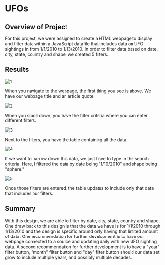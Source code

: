 # UFOs

## Overview of Project
For this project, we were assigned to create a HTML webpage to display and filter data within a JavaScript datafile that includes data on UFO sightings in from 1/1/2010 to 1/13/2010. In order to filter data based on date, city, state, country and shape, we created 5 filters.  
## Results
![1](https://user-images.githubusercontent.com/79758494/120110981-93153480-c135-11eb-93e6-a2ecfd95f128.PNG)

When you navigate to the webpage, the first thing you see is above. We have our webpage title and an article quote.

![2](https://user-images.githubusercontent.com/79758494/120110980-93153480-c135-11eb-8e2f-e7a4aceeceb7.PNG)

When you scroll down, you have the filter criteria where you can enter different filters.

![3](https://user-images.githubusercontent.com/79758494/120110978-93153480-c135-11eb-9cfc-b116c992b7f2.PNG)

Next to the filters, you have the table containing all the data.

![4](https://user-images.githubusercontent.com/79758494/120110977-93153480-c135-11eb-8420-43cd37cd73be.PNG)

If we want to narrow down this data, we just have to type in the search criteria. Here, I filtered the data by date being "1/10/2010" and shape being "sphere."

![5](https://user-images.githubusercontent.com/79758494/120110976-927c9e00-c135-11eb-8fa5-8be024e234fa.PNG)

Once those filters are entered, the table updates to include only that data that includes our filters. 

## Summary
With this design, we are able to filter by date, city, state, country and shape. One draw back to this design is that the data we have is for 1/1/2010 through 1/13/2010 and the design is specific around only having that limited amount of data. One recommendation for further development is to have our webpage connected to a source and updating daily with new UFO sighting data. A second recommendation for further development is to have a "year" filter button, "month" filter button and "day" filter button should our data set grow to include multiple years, and possibly multiple decades. 

